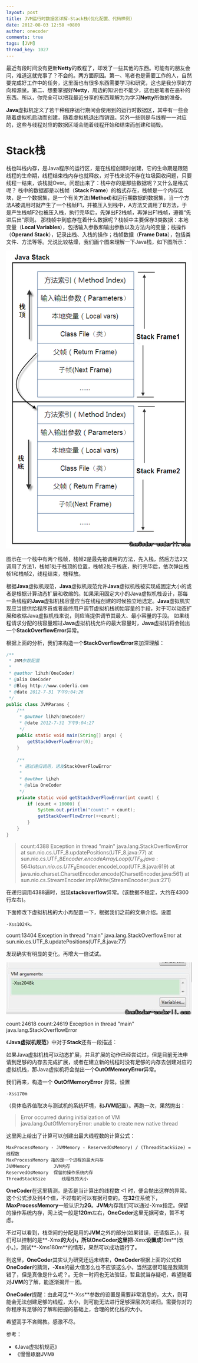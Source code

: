 ```yaml
---
layout: post
title: JVM运行时数据区详解-Stack栈(优化配置、代码样例)
date: 2012-08-03 12:58 +0800
author: onecoder
comments: true
tags: [JVM]
thread_key: 1027
---
```

最近有段时间没有更新**Netty**的教程了，却发了一些其他的东西。可能有的朋友会问，难道这就完事了？不会的。两方面原因。第一、笔者也是需要工作的人，自然要完成好工作中的任务，这里面也有很多东西需要学习和研究，这也是我分享的方向和源泉。第二、想要掌握好**Netty**，周边的知识也不能少，这也是笔者在恶补的东西。所以，你完全可以把我最近分享的东西理解为为学习**Netty**所做的准备。

**Java**虚拟机定义了若干种程序运行期间会使用到的运行时数据区，其中有一些会随着虚拟机启动而创建，随着虚拟机退出而销毁。另外一些则是与线程一一对应的，这些与线程对应的数据区域会随着线程开始和结束而创建和销毁。

# Stack栈
栈也叫栈内存，是Java程序的运行区，是在线程创建时创建，它的生命期是跟随线程的生命期，线程结束栈内存也就释放，对于栈来说不存在垃圾回收问题，只要线程一结束，该栈就Over。问题出来了：栈中存的是那些数据呢？又什么是格式呢？
栈中的数据都是以栈帧（**Stack Frame**）的格式存在，栈帧是一个内存区块，是一个数据集，是一个有关方法(**Method**)和运行期数据的数据集，当一个方法A被调用时就产生了一个栈帧F1，并被压入到栈中，A方法又调用了B方法，于是产生栈帧F2也被压入栈，执行完毕后，先弹出F2栈帧，再弹出F1栈帧，遵循“先进后出”原则。
那栈帧中到底存在着什么数据呢？栈帧中主要保存3类数据：本地变量（**Local Variables**），包括输入参数和输出参数以及方法内的变量；栈操作（**Operand Stack**），记录出栈、入栈的操作；栈帧数据（**Frame Data**），包括类文件、方法等等。光说比较枯燥，我们画个图来理解一下Java栈，如下图所示：

![](/images/oldposts/sXecH.jpg)

图示在一个栈中有两个栈帧，栈帧2是最先被调用的方法，先入栈，然后方法2又调用了方法1，栈帧1处于栈顶的位置，栈帧2处于栈底，执行完毕后，依次弹出栈帧1和栈帧2，线程结束，栈释放。

根据**Java**虚拟机规范，**Java**虚拟机规范允许**Java**虚拟机栈被实现成固定大小的或者是根据计算动态扩展和收缩的。如果采用固定大小的Java虚拟机栈设计，那每一条线程的**Java**虚拟机栈容量应当在线程创建的时候独立地选定。**Java**虚拟机实现应当提供给程序员或者最终用户调节虚拟机栈初始容量的手段，对于可以动态扩展和收缩Java虚拟机栈来说，则应当提供调节其最大、最小容量的手段。
如果线程请求分配的栈容量超过**Java**虚拟机栈允许的最大容量时，**Java**虚拟机将会抛出一个**StackOverflowError**异常。

根据上面的分析，我们来构造一个**StackOverflowError**来加深理解：

```java
/**
 * JVM参数配置
 * 
 * @author lihzh(OneCoder)
 * @alia OneCoder
 * @Blog http://www.coderli.com
 * @date 2012-7-31 下午9:04:26
 */
public class JVMParams {
	/**
	 * @author lihzh(OneCoder)
	 * @date 2012-7-31 下午9:04:27
	 */
	public static void main(String[] args) {
		getStackOverFlowError(0);
	}

	/**
	 * 通过递归调用，诱发StackOverFlowError
	 * 
	 * @author lihzh
	 * @alia OneCoder
	 */
	private static void getStackOverFlowError(int count) {
		if (count < 10000) {
			System.out.println("count:" + count);
			getStackOverFlowError(++count);
		}
	}
}
```

> 
> count:4388
Exception in thread "main" java.lang.StackOverflowError
at sun.nio.cs.UTF_8.updatePositions(UTF_8.java:77)
at sun.nio.cs.UTF_8$Encoder.encodeArrayLoop(UTF_8.java:564)
at sun.nio.cs.UTF_8$Encoder.encodeLoop(UTF_8.java:619)
at java.nio.charset.CharsetEncoder.encode(CharsetEncoder.java:561)
at sun.nio.cs.StreamEncoder.implWrite(StreamEncoder.java:271)

在递归调用4388遍时，出现**stackoverflow**异常。(该数据不稳定，大约在4300行左右)。

下面修改下虚拟机栈的大小再配置一下，根据我们之前的文章介绍。设置

```
-Xss1024k。
```

> 
count:13404
Exception in thread "main" java.lang.StackOverflowError
at sun.nio.cs.UTF_8.updatePositions(UTF_8.java:77)

发现确实有明显的变化。再增大一倍试试。

![](/images/oldposts/xIGTl.jpg)


> 
count:24618
count:24619
Exception in thread "main" java.lang.StackOverflowError

《**Java虚拟机规范**》中对于**Stack**还有一段描述：

> 
如果Java虚拟机栈可以动态扩展，并且扩展的动作已经尝试过，但是目前无法申请到足够的内存去完成扩展，或者在建立新的线程时没有足够的内存去创建对应的虚拟机栈，那Java虚拟机将会抛出一个**OutOfMemoryError**异常。

我们再来，构造一个 **OutOfMemoryError** 异常。设置

```
-Xss170m
```
（具体临界值取决与测试机的系统环境，和**JVM**配置）。再跑一次，果然抛出：

> Error occurred during initialization of VM
java.lang.OutOfMemoryError: unable to create new native thread

这里网上给出了计算可以创建出最大线程数的计算公式：

```
MaxProcessMemory - JVMMemory - ReservedOsMemory) / (ThreadStackSize) = 线程数
MaxProcessMemory 指的是一个进程的最大内存
JVMMemory         JVM内存
ReservedOsMemory  保留的操作系统内存
ThreadStackSize      线程栈的大小
```

**OneCoder**在这里猜测，是否是当计算出的线程数 <1 时，便会抛出这样的异常。这个公式涉及到4个值，不过有的可以有据可查的。在**32**位系统下，**MaxProcessMemory**一般认识为**2G**。**JVM**内存我们可以通过-Xmx指定。保留的操作系统内存，网上说一般是**120m**左右，**OneCoder**这里无据可查，暂不考虑。

不过可以看到，栈空间的分配是用的**JVM**之外的部分(如果错误，还请指正。)，我们可以控制的是**-Xmx**的大小，所以OneCoder这里把**-Xmx**设置成**10m**(改小。)，测试**-Xms180m**的情形，果然可以成功运行了。

到这里，**OneCoder**其实认为研究还远未结束，**OneCoder**根据上面的公式和**OneCoder**的猜测，**-Xss**的最大值怎么也不应该这么小，当然这很可能是我猜测错了，但是真像是什么呢？。无奈一时间也无法验证，暂且就当存疑吧，希望随着对**JVM**的了解，能逐渐揭开一团。

**OneCoder**提醒：由此可见**-Xss**参数的设置是需要非常消息的，太大，则可能会无法创建足够的线程，太小，则可能无法进行足够深层次的递归。需要你对的你程序有足够的了解和把握的基础上，合理的优化栈的大小。

希望高手不吝赐教。感激不尽。

参考：

- 《Java虚拟机规范》
- 《慢慢琢磨JVM》
